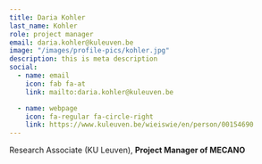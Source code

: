 ```yaml
---
title: Daria Kohler
last_name: Kohler
role: project manager
email: daria.kohler@kuleuven.be
image: "/images/profile-pics/kohler.jpg"
description: this is meta description
social:
  - name: email
    icon: fab fa-at
    link: mailto:daria.kohler@kuleuven.be

  - name: webpage
    icon: fa-regular fa-circle-right
    link: https://www.kuleuven.be/wieiswie/en/person/00154690
---
```


Research Associate (KU Leuven), **Project Manager of MECANO**
